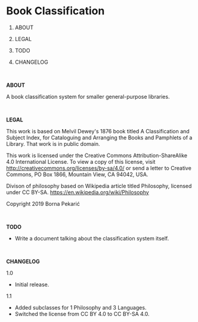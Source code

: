 ﻿# Book Classification

1. ABOUT

2. LEGAL

3. TODO

4. CHANGELOG

<br/>

**ABOUT**

A book classification system for smaller general-purpose libraries.

<br/>

**LEGAL**

This work is based on Melvil Dewey's 1876 book titled A Classification and Subject Index, for Cataloguing and Arranging the Books and Pamphlets of a Library. That work is in public domain.

This work is licensed under the Creative Commons Attribution-ShareAlike 4.0 International License. To view a copy of this license, visit http://creativecommons.org/licenses/by-sa/4.0/ or send a letter to Creative Commons, PO Box 1866, Mountain View, CA 94042, USA.

Divison of philosophy based on Wikipedia article titled Philosophy, licensed under CC BY-SA. https://en.wikipedia.org/wiki/Philosophy

Copyright 2019 Borna Pekarić

<br/>

**TODO**

- Write a document talking about the classification system itself.

<br/>

**CHANGELOG**

1.0
- Initial release.

1.1
- Added subclasses for 1 Philosophy and 3 Languages.
- Switched the license from CC BY 4.0 to CC BY-SA 4.0.
